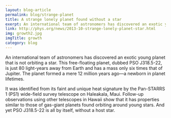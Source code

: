 ```yaml
---
layout: blog-article
permalink: blog/strange-planet
title: A strange lonely planet found without a star
exerpt: An international team of astronomers has discovered an exotic young planet that is not orbiting a star.
link: http://phys.org/news/2013-10-strange-lonely-planet-star.html
img: growth2.jpg
imgTitle: growth
category: blog
---
```


An international team of astronomers has discovered an exotic young planet that is not orbiting a star. This free-floating planet, dubbed PSO J318.5-22, is just 80 light-years away from Earth and has a mass only six times that of Jupiter. The planet formed a mere 12 million years ago—a newborn in planet lifetimes.

It was identified from its faint and unique heat signature by the Pan-STARRS 1 (PS1) wide-field survey telescope on Haleakala, Maui. Follow-up observations using other telescopes in Hawaii show that it has properties similar to those of gas-giant planets found orbiting around young stars. And yet PSO J318.5-22 is all by itself, without a host star.